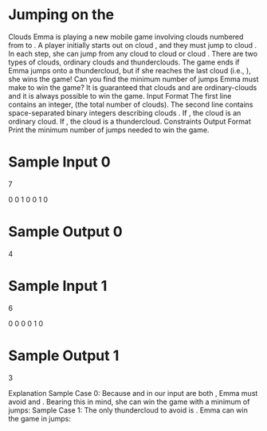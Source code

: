 # Jumping on the
Clouds
Emma is playing a new mobile game involving clouds numbered from to . A player initially starts
out on cloud , and they must jump to cloud . In each step, she can jump from any cloud to cloud
or cloud .
There are two types of clouds, ordinary clouds and thunderclouds. The game ends if Emma jumps onto a
thundercloud, but if she reaches the last cloud (i.e., ), she wins the game!
Can you find the minimum number of jumps Emma must make to win the game? It is guaranteed that
clouds and are ordinary-clouds and it is always possible to win the game.
Input Format
The first line contains an integer, (the total number of clouds).
The second line contains space-separated binary integers describing clouds .
If , the cloud is an ordinary cloud.
If , the cloud is a thundercloud.
Constraints
Output Format
Print the minimum number of jumps needed to win the game.

# Sample Input 0

7

0 0 1 0 0 1 0

# Sample Output 0

4

# Sample Input 1

6

0 0 0 0 1 0

# Sample Output 1

3

Explanation
Sample Case 0:
Because and in our input are both , Emma must avoid and . Bearing this in mind, she can win
the game with a minimum of jumps:
Sample Case 1:
The only thundercloud to avoid is . Emma can win the game in jumps: